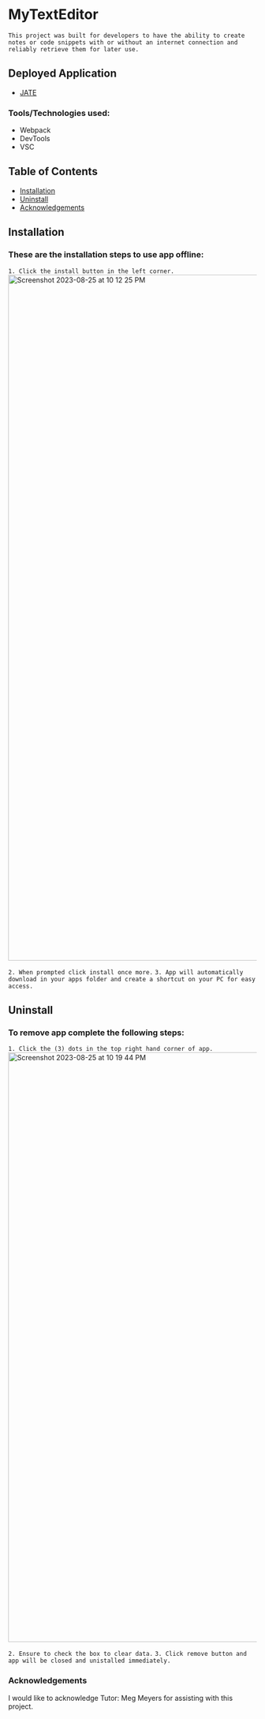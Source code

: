# MyTextEditor

```This project was built for developers to have the ability to create notes or code snippets with or without an internet connection and reliably retrieve them for later use.```

## Deployed Application

* [JATE](https://text-editor-jate10-a1f104961cfe.herokuapp.com/)

### Tools/Technologies used:

- Webpack
- DevTools
- VSC

## Table of Contents

- [Installation](#Installation)
- [Uninstall](#Uninstall)
- [Acknowledgements](#acknowledgements)

## Installation

### These are the installation steps to use app offline:

```1. Click the install button in the left corner.```
<img width="1391" alt="Screenshot 2023-08-25 at 10 12 25 PM" src="https://github.com/KimTurboutique/MyTextEditor/assets/127644189/11da469d-855e-42af-a6be-d65c6d1e7905">

```2. When prompted click install once more.```
```3. App will automatically download in your apps folder and create a shortcut on your PC for easy access.```

## Uninstall

### To remove app complete the following steps:

```1. Click the (3) dots in the top right hand corner of app.```
<img width="1196" alt="Screenshot 2023-08-25 at 10 19 44 PM" src="https://github.com/KimTurboutique/MyTextEditor/assets/127644189/1c93bc8d-e091-44b1-945b-73d175dd9e89">

```2. Ensure to check the box to clear data.```
```3. Click remove button and app will be closed and unistalled immediately.```

### Acknowledgements

I would like to acknowledge Tutor: Meg Meyers for assisting with this project.
